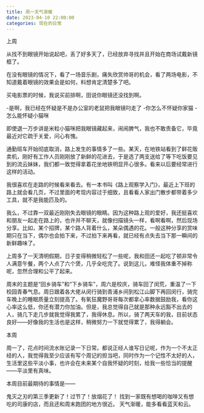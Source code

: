 ```yaml
---
title: 周一天气渐暖
date: 2023-04-10 22:00:00
categories: 现在的日常
---
```

上周

从找不到眼镜开始说起吧，丢了好多天了，已经放弃寻找并且开始在商场试戴新镜框了。

在没有眼镜的情况下，看了一场音乐剧，痛失欣赏帅哥的机会，看了两场电影，不知道戴着眼镜的效果会是如何，料想肯定清楚多了吧。

买电影票的时候，我说买前排啊，田说你眼镜还没找到啊。

-是啊，我已经在怀疑是不是办公室的老鼠把我眼镜叼走了
-你怎么不怀疑你家猫
-怎么能怀疑小猫咪

即使退一万步讲是米粒小猫咪把我眼镜藏起来，闹闹脾气，我也不敢责备它，毕竟最近对它疏于关爱，问心有愧。

通勤班车开始彻底取消，路上发生的事情多了一些。某天，在地铁站看到了鲜花贩卖机，刚好有工作人员刚刚放了新鲜的花进去，于是选了两支送给了等下吃饭要见到的流云妹妹，我们都一致觉得拿着花坐地铁明显开心很多。看来以后要经常进行这样的活动。

我很喜欢在走路的时候看来看去。有一本书叫《路上观察学入门》，最近上下班的路上就会看几页，不过里面的考现内容过于细致，且看看人家出门散步都带着多少工具，就不是我能匹及的。

我么，不过靠一双最近刚刚失去眼镜的眼睛。因为这种路上观的爱好，我还挺喜欢和朋友一起走在路上的，也许并不聊天，就像扫描镜头一样，看啊看啊，然后现场分享。比如，某个招牌，某个路人背着什么，某朵偶遇的花。一般这种分享的赏味期只在当下，偶尔也会拍下来，不过拍下来再看，就已经有点失去当下那一瞬间的新鲜趣味了。

上周多了一天清明假期，日子变得稍微轻松了一些呢，我和田还一起吃了顿非常令人满意午餐，两个人点了六个煲，几乎全吃完了。说到这儿，难怪我体重不掉称呢，忽然合理和公平了起来。

周末的主题是“回乡骑车”和“下乡骑车”，周六是校庆，骑车回了闵荒，重温了一下校园青春气息。周日跟着各大佬从闵行骑到青浦乡间到松江山脚下再回闵行，骑完车晚上的睡眠质量立刻提高了。有氧狂魔野哥哥每次都拿心率数据鼓励我，看你这心率这么低，你还有潜力你加油。但是，我总觉得自己就是那种永远豁不出去的人，骑几下走几步就我觉得我累了，我得休息。所以，骑了两天车的我，目前状态良好——好像我的生活也是这样，稍微努力一下就觉得累了，我得躺会。

本周

周一了，花点时间流水账记录一下日常。都说正经人谁写日记呢，作为一个不太正经的人，我觉得我至少应该有写个周记的担当吧，同时作为一个记性不太好的人，生活里这些平淡小事，也许会在未来某个自我怀疑的时刻，给我一些恰当的提醒——平淡里有真味。

本周目前最期待的事情是——

鬼灭之刃的第三季更新了！过节了！放烟花了！
找到一家既有想喝的咖啡又有想吃的司康的店，而且还和周末跑团的地方很近。
天气渐暖，能多看看蓝天和云。